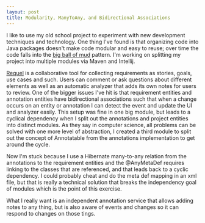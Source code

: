 ```yaml
---
layout: post
title: Modularity, ManyToAny, and Bidirectional Associations
---
```


I like to use my old school project to experiment with new development techniques and technology. One thing I've found is that organizing code into Java packages doesn't make code modular and easy to reuse; over time the code falls into the [big ball of mud](http://wiki.c2.com/?BigBallOfMud) pattern. I'm working on splitting my project into multiple modules via Maven and Intellij.

[Requel](https://github.com/rreganjr/Requel) is a collaborative tool for collecting requirements as stories, goals, use cases and such. Users can comment or ask questions about different elements as well as an automatic analyzer that adds its own notes for users to review. One of the bigger issues I've hit is that requirement entities and annotation entities have bidirectional associations such that when a change occurs on an entity or annotation I can detect the event and update the UI and analyzer easily. This setup was fine in one big module, but leads to a cyclical dependency when I split out the annotations and project entities into distinct modules. As they say in computer science, all problems can be solved with one more level of abstraction, I created a third module to split out the concept of Annotatable from the annotations implementation to get around the cycle.

 Now I'm stuck because I use a Hibernate many-to-any relation from the annotations to the requirement entities and the @AnyMetaDef requires linking to the classes that are referenced, and that leads back to a cyclic dependency. I could probably cheat and do the meta def mapping in an xml file, but that is really a technical solution that breaks the independency goal of modules which is the point of this exercise.

 What I really want is an independent annotation service that allows adding notes to any thing, but is also aware of events and changes so it can respond to changes on those tings.

